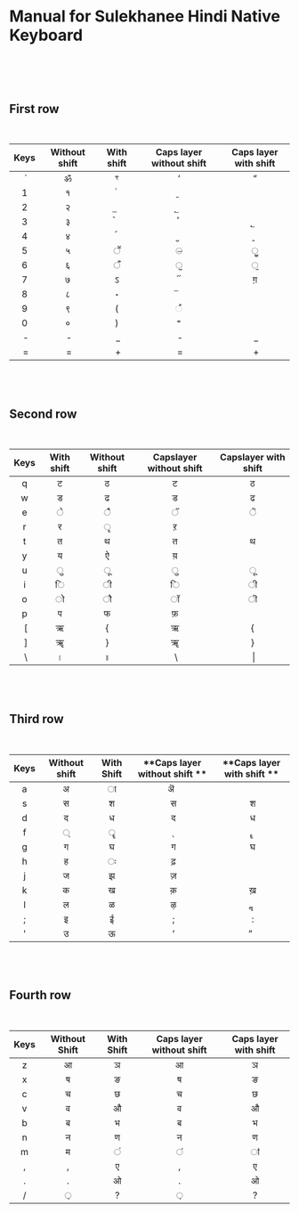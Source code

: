 Manual for Sulekhanee Hindi Native Keyboard
================================================

&nbsp;
=

First row
---------

&nbsp;

| **Keys** | **Without shift** | **With shift** | **Caps layer without shift** | **Caps layer with shift** |
| :---: | :---: | :---: | :---: | :---: |
|  \` | ॐ | ꣳ | ‘ | “ |
| &#49; | १ | ॑ | ᳕ |   |
| &#50; | २ | ॒ | ᳖ |   |
| &#51; | ३ | ॓ | ᳚ | ᳗ |
| &#52; | ४ | ॔ | ᳘ | ᳙ |
| &#53; | ५ | ॕ | ᳔ | ॗ |
| &#54; | ६ | ँ | ॖ | ᳞ |
| &#55; | ७ | ऽ | ᳓ | ग़ |
| &#56; | ८ | ॰ | ᳒ |   |
| &#57; | ९ | ( | ᳑ |   |
| &#48; | ० | ) | ꣲ |   |
|  - |  - |  \_ |  - |  \_ |
|  = |  = |  + |  = |  + |


&nbsp;
-

Second row
----------

&nbsp;

| **Keys** | **With shift** | **Without shift** | **Capslayer without shift** | **Capslayer with shift** |
| :---: | :---: | :---: | :---: | :---: |
| q | ट | ठ | ट | ठ |
| w | ड | ढ | ड | ढ |
| e | े | ै | ॅ | ॆ |
| r | र | ृ | ऱ |   |
| t | त | थ | त | थ |
| y | य | ऐ | य़ |   |
| u | ु | ू | ु | ू |
| i | ि | ी | ि | ी |
| o | ो | ौ | ॉ | ॊ |
| p | प | फ | फ़ |   |
|  \[ | ऋ | { | ऋ | { |
|  \] | ॠ | } | ॠ | } |
|  \\ | । | ॥ |  \\ |  \| |


&nbsp;
-

Third row
---------

&nbsp;

| **Keys** | **Without shift** | **With Shift** | **\*\*Caps layer without shift \*\*** | **\*\*Caps layer with shift \*\*** |
| :---: | :---: | :---: | :---: | :---: |
| a | अ | ा | ऄ  |   |
| s | स | श |  स |  श |
| d | द | ध |  द |  ध |
| f | ् | ॄ |  ् |  ॄ |
| g | ग | घ |  ग |  घ |
| h | ह | ः |  ढ़ |   |
| j | ज | झ |  ज़ |   |
| k | क | ख |  क़ |  ख़ |
| l | ल | ळ |  ऴ |  ॢ |
| ; | इ | ई |  ; |  : |
| ' | उ | ऊ |  ’ | ”  |


&nbsp;
-

Fourth row
----------

&nbsp;

| **Keys** | **Without Shift** | **With Shift** | **Caps layer without shift** | **Caps layer with shift** |
| :---: | :---: | :---: | :---: | :---: |
| z | आ | ञ | आ | ञ |
| x | ष | ङ | ष | ङ |
| c | च | छ | च | छ |
| v | व | औ | व | औ |
| b | ब | भ | ब | भ |
| n | न | ण | न | ण |
| m | म | ं | ऺ | ऻ |
| , | , | ए | , | ए |
| . | . | ओ | . | ओ |
| / | ़ | ? | ़ | ? |


&nbsp;

&nbsp;

&nbsp;
